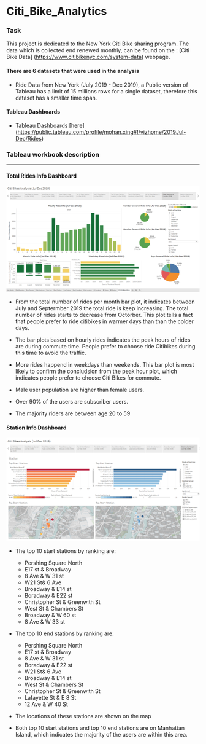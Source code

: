# Citi_Bike_Analytics

### Task

This project is dedicated to the New York Citi Bike sharing program. The data which is collected end renewed monthly, can be found on the : [Citi Bike Data]
(https://www.citibikenyc.com/system-data) webpage.

#### There are 6 datasets that were used in the analysis

* Ride Data from New York (July 2019 - Dec 2019), a Public version of Tableau has a limit of 15 millions rows for a single dataset, therefore this dataset has a smaller time span.

#### Tableau Dashboards

* Tableau Dashboards [here]
(https://public.tableau.com/profile/mohan.xing#!/vizhome/2019Jul-Dec/Rides)


### Tableau workbook description
---

#### Total Rides Info Dashboard

![Dashboard1](images/dashboard1.png)

* From the total number of rides per month bar plot, it indicates between July and Septermber 2019 the total ride is keep increasing. The total number of rides starts to decrease from Octorber. This plot tells a fact that people prefer to ride citibikes in warmer days than than the colder days.

* The bar plots based on hourly rides indicates the peak hours of rides are during commute time. People prefer to choose ride Citibikes during this time to avoid the traffic.

* More rides happend in weekdays than weekends. This bar plot is most likely to confirm the concludsion from the peak hour plot, which indicates people prefer to choose Citi Bikes for commute.

* Male user population are higher than female users.

* Over 90% of the users are subscriber users.

* The majority riders are between age 20 to 59


#### Station Info Dashboard

![Dashboard2](images/dashboard2.png)

* The top 10 start stations by ranking are: 
    * Pershing Square North 
    * E17 st & Broadway 
    * 8 Ave & W 31 st
    * W21 St& 6 Ave
    * Broadway & E14 st
    * Boradway & E22 st
    * Christopher St & Greenwith St
    * West St & Chambers St
    * Broadway & W 60 st
    * 8 Ave & W 33 st
    
* The top 10 end stations by ranking are: 
    * Pershing Square North 
    * E17 st & Broadway 
    * 8 Ave & W 31 st
    * Boradway & E22 st
    * W21 St& 6 Ave
    * Broadway & E14 st
    * West St & Chambers St
    * Christopher St & Greenwith St
    * Lafayette St & E 8 St
    * 12 Ave & W 40 St
    
* The locations of these stations are shown on the map

* Both top 10 start stations and top 10 end stations are on Manhattan Island, which indicates the majority of the users are within this area. 

